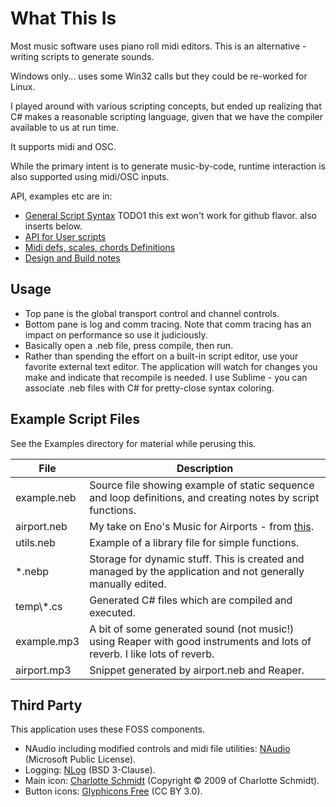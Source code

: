 
# What This Is
Most music software uses piano roll midi editors. This is an alternative - writing scripts to generate sounds.

Windows only... uses some Win32 calls but they could be re-worked for Linux.

I played around with various scripting concepts, but ended up realizing that C# makes a reasonable scripting language, given that we have the compiler available to us at run time.

It supports midi and OSC.

While the primary intent is to generate music-by-code, runtime interaction is also supported using midi/OSC inputs.

API, examples etc are in:
* [General Script Syntax](ScriptSyntax.md.html) TODO1 this ext won't work for github flavor. also inserts below.
* [API for User scripts](ScriptApi.md.html)
* [Midi defs, scales, chords Definitions](MusicDefinitions.md.html)
* [Design and Build notes](Internals.md.html)


## Usage
- Top pane is the global transport control and channel controls.
- Bottom pane is log and comm tracing. Note that comm tracing has an impact on performance so use it judiciously.
- Basically open a .neb file, press compile, then run.
- Rather than spending the effort on a built-in script editor, use your favorite external text editor. The application will watch for
  changes you make and indicate that recompile is needed. I use Sublime - you can associate .neb files with C# for pretty-close syntax coloring.


## Example Script Files
See the Examples directory for material while perusing this.

File | Description
---- | -----------
example.neb | Source file showing example of static sequence and loop definitions, and creating notes by script functions.
airport.neb | My take on Eno's Music for Airports - from [this](https://github.com/teropa/musicforairports.js).
utils.neb   | Example of a library file for simple functions.
*.nebp      | Storage for dynamic stuff. This is created and managed by the application and not generally manually edited.
temp\\\*.cs | Generated C# files which are compiled and executed.
example.mp3 | A bit of some generated sound (not music!) using Reaper with good instruments and lots of reverb. I like lots of reverb.
airport.mp3 | Snippet generated by airport.neb and Reaper.


## Third Party
This application uses these FOSS components.

- NAudio including modified controls and midi file utilities: [NAudio](https://github.com/naudio/NAudio) (Microsoft Public License).
- Logging: [NLog](http://nlog-project.org/) (BSD 3-Clause).
- Main icon: [Charlotte Schmidt](http://pattedemouche.free.fr/) (Copyright © 2009 of Charlotte Schmidt).
- Button icons: [Glyphicons Free](http://glyphicons.com/) (CC BY 3.0).
